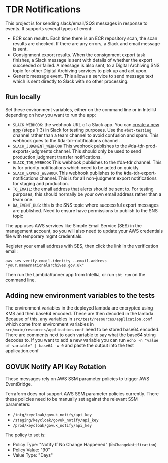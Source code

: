 # TDR Notifications

This project is for sending slack/email/SQS messages in response to events. It supports several types of event:

* ECR scan results. Each time there is an ECR repository scan, the scan results are checked. If there are any errors, a
  Slack and email message is sent.
* Consignment export results. When the consignment export task finishes, a Slack message is sent with details of whether
  the export succeeded or failed. A message is also sent, to a Digital Archiving SNS topic for other Digital Archiving services to pick up and act upon.
* Generic message event. This allows a service to send message text which is sent directly to Slack with no other processing.

## Run locally

Set these environment variables, either on the command line or in IntelliJ depending on how you want to run the app:

* `SLACK_WEBHOOK`: the webhook URL of a Slack app. You can [create a new app][Slack-app] (steps 1-3) in Slack for testing purposes.
  Use the `#bot-testing` channel rather than a team channel to avoid confusion and spam. This webhook goes to the #da-tdr-notifications channel.
* `SLACK_JUDGMENT_WEBHOOK` This webhook publishes to the #da-tdr-prod-exports-judgments channel. This should only be used to send production judgment transfer notifications.
* `SLACK_TDR_WEBHOOK` This webhook publishes to the #da-tdr channel. This is for priority notifications which need to be acted on quickly.
* `SLACK_EXPORT_WEBHOOK` This webhook publishes to the #da-tdr-export-notifications channel. This is for all non-judgment export notifications for staging and production.
* `TO_EMAIL`: the email address that alerts should be sent to. For testing purposes, this should normally be your own
  email address rather than a team one.
* `DA_EVENT_BUS`: this is the SNS topic where successful export messages are published. Need to ensure have permissions to publish to the SNS topic

The app uses AWS services like Simple Email Service (SES) in the management account, so you will also need to update
your AWS credentials file with temporary mgmt credentials.

Register your email address with SES, then click the link in the verification email:

```
aws ses verify-email-identity --email-address "your.name@nationalarchives.gov.uk"
```

Then run the LambdaRunner app from IntelliJ, or run `sbt run` on the command line.

## Adding new environment variables to the tests
The environment variables in the deployed lambda are encrypted using KMS and then base64 encoded. These are then decoded in the lambda. Because of this, any variables in `src/test/resources/application.conf` which come from environment variables in `src/main/resources/application.conf` need to be stored base64 encoded. There are comments next to each variable to say what the base64 string decodes to. If you want to add a new variable you can run `echo -n "value of variable" | base64 -w 0` and paste the output into the test application.conf

## GOVUK Notify API Key Rotation

These messages rely on AWS SSM parameter policies to trigger AWS EventBridge.

Terraform does not support AWS SSM parameter policies currently. There these policies need to be manually set against the relevant SSM parameters:
* `/intg/keycloak/govuk_notify/api_key`
* `/staging/keycloak/govuk_notify/api_key`
* `/prod/keycloak/govuk_notify/api_key`

The policy to set is:
* Policy Type: "Notify If No Change Happened" (`ǸoChangeNotification`)
* Policy Value: "90"
* Value Type: "Days"

[Slack-app]: https://api.slack.com/messaging/webhooks
